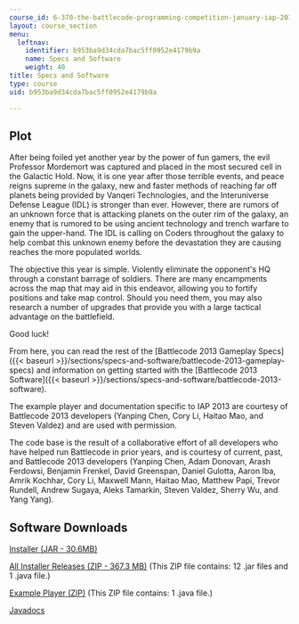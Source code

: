 ```yaml
---
course_id: 6-370-the-battlecode-programming-competition-january-iap-2013
layout: course_section
menu:
  leftnav:
    identifier: b953ba9d34cda7bac5ff0952e4179b9a
    name: Specs and Software
    weight: 40
title: Specs and Software
type: course
uid: b953ba9d34cda7bac5ff0952e4179b9a

---
```


Plot
----

After being foiled yet another year by the power of fun gamers, the evil Professor Mordemort was captured and placed in the most secured cell in the Galactic Hold. Now, it is one year after those terrible events, and peace reigns supreme in the galaxy, new and faster methods of reaching far off planets being provided by Vanqeri Technologies, and the Interuniverse Defense League (IDL) is stronger than ever. However, there are rumors of an unknown force that is attacking planets on the outer rim of the galaxy, an enemy that is rumored to be using ancient technology and trench warfare to gain the upper-hand. The IDL is calling on Coders throughout the galaxy to help combat this unknown enemy before the devastation they are causing reaches the more populated worlds.

The objective this year is simple. Violently eliminate the opponent's HQ through a constant barrage of soldiers. There are many encampments across the map that may aid in this endeavor, allowing you to fortify positions and take map control. Should you need them, you may also research a number of upgrades that provide you with a large tactical advantage on the battlefield.

Good luck!

From here, you can read the rest of the [Battlecode 2013 Gameplay Specs]({{< baseurl >}}/sections/specs-and-software/battlecode-2013-gameplay-specs) and information on getting started with the [Battlecode 2013 Software]({{< baseurl >}}/sections/specs-and-software/battlecode-2013-software).

The example player and documentation specific to IAP 2013 are courtesy of Battlecode 2013 developers (Yanping Chen, Cory Li, Haitao Mao, and Steven Valdez) and are used with permission.

The code base is the result of a collaborative effort of all developers who have helped run Battlecode in prior years, and is courtesy of current, past, and Battlecode 2013 developers (Yanping Chen, Adam Donovan, Arash Ferdowsi, Benjamin Frenkel, David Greenspan, Daniel Gulotta, Aaron Iba, Amrik Kochhar, Cory Li, Maxwell Mann, Haitao Mao, Matthew Papi, Trevor Rundell, Andrew Sugaya, Aleks Tamarkin, Steven Valdez, Sherry Wu, and Yang Yang).

Software Downloads
------------------

[Installer (JAR - 30.6MB)](/ans7870/6/6.370/iap13/battlecode-1.3.1.jar)

[All Installer Releases (ZIP - 367.3 MB)](/ans7870/6/6.370/iap13/releases.zip) (This ZIP file contains: 12 .jar files and 1 .java file.)

[Example Player (ZIP)](/coursemedia/6-370-the-battlecode-programming-competition-january-iap-2013/f93127c682e28c8a906d937acc432716_exampleplayer.zip) (This ZIP file contains: 1 .java file.)

[Javadocs](/ans7870/6/6.370/iap13/)